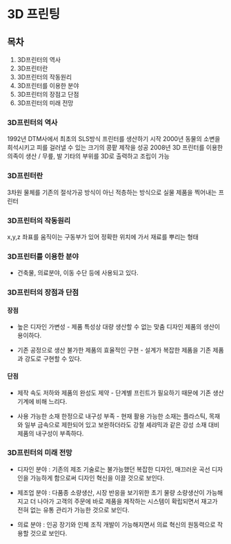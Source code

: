 # 3D 프린팅

## 목차
1. 3D프린터의 역사
2. 3D프린터란
3. 3D프린터의 작동원리
4. 3D프린터를 이용한 분야
5. 3D프린터의 장점고 단점
6. 3D프린터의 미래 전망

### 3D프린터의 역사

1992년 DTM사에서 최초의 SLS방식 프린터를 생산하기 시작
2000년 동물의 소변을 희석시키고 피를 걸러낼 수 있는 크기의 콩팥 제작을 성공
2008년 3D 프린터를 이용한 의족이 생산 / 무릎, 발 기타의 부위를 3D로 출력하고 조립이 가능


### 3D프린터란

3차원 물체를 기존의 절삭가공 방식이 아닌 적층하는 방식으로 실물 제품을 찍어내는 프린터

### 3D프린터의 작동원리

x,y,z 좌표를 움직이는 구동부가 있어 정확한 위치에 가서 재료를 뿌리는 형태

### 3D프린터를 이용한 분야

- 건축물, 의료분야, 이동 수단 등에 사용되고 있다.

### 3D프린터의 장점과 단점

#### 장점
-  높은 디자인 가변성 - 제품 특성상 대량 생산할 수 없는 맞춤 디자인 제품의 생산이 용이하다.

-  기존 공정으로 생산 불가한 제품의 효율적인 구현 - 설계가 복잡한 제품을 기존 제품과 강도로 구현할 수 있다.

#### 단점
-  제작 속도 저하와 제품의 완성도 제약 - 단계별 프린트가 필요하기 때문에 기존 생산 기계에 비해 느리다.

-  사용 가능한 소재 한정으로 내구성 부족 - 현재 활용 가능한 소재는 플라스틱, 목재와 일부 금속으로 제한되어 있고 보완하더라도 강철 셰랴믹과 같은 강성  소재 대비 제품의 내구성이 부족하다.

### 3D프린터의 미래 전망
- 디자인 분야 : 기존의 제조 기술로는 불가능했던 복잡한 디자인, 매끄러운 곡선 디자인을 가능하게 함으로써 디자인 혁신을 이끌 것으로 보인다.

- 제조업 분야 : 다품종 소량생산, 시장 반응을 보기위한 초기 물량 소량생산이 가능해지고 더 나아가 고객의 주문에 바로 제품을 제작하는 시스템이 확립되면서 재고가 전혀 없는 유통 관리가 가능한 것으로 보인다.

- 의료 분야 : 인공 장기와 인체 조직 개발이 가능해지면서 의료 혁신의 원동력으로 작용할 것으로 보인다.